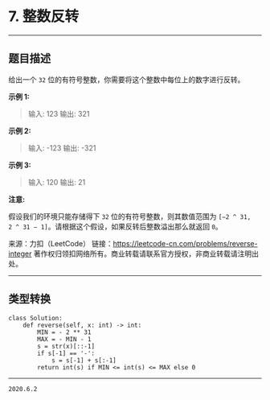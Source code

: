 # 7. 整数反转

---

## 题目描述

给出一个 `32` 位的有符号整数，你需要将这个整数中每位上的数字进行反转。

**示例 1:**

> 输入: 123
> 输出: 321

**示例 2:**

> 输入: -123
> 输出: -321

**示例 3:**

> 输入: 120
> 输出: 21

**注意:**

假设我们的环境只能存储得下 `32` 位的有符号整数，则其数值范围为 `[−2 ^ 31,  2 ^ 31 − 1]`。请根据这个假设，如果反转后整数溢出那么就返回 `0`。

来源：力扣（LeetCode）
链接：https://leetcode-cn.com/problems/reverse-integer
著作权归领扣网络所有。商业转载请联系官方授权，非商业转载请注明出处。

---

## 类型转换

```python3
class Solution:
    def reverse(self, x: int) -> int:
        MIN = - 2 ** 31
        MAX = - MIN - 1
        s = str(x)[::-1]
        if s[-1] == '-':
            s = s[-1] + s[:-1]
        return int(s) if MIN <= int(s) <= MAX else 0

```

---

`2020.6.2`
